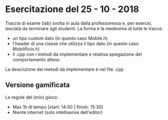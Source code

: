 
# Esercitazione del 25 - 10 - 2018

Traccia di esame (lab) svolta in aula dalla professoressa e, per esercio, lasciata da terminare agli studenti.
La forma è la medesima di tutte le tracce:

- un tipo custom dato (in questo caso Mobile.h)
- l'header di una classe che utilizza il tipo dato (in questo caso Mobilificio.h)
- il .cpp con i metodi da implementare e relativa spiegazione del comportamento atteso

La descrizione dei metodi da implementare è nel file .cpp

## Versione gamificata

Le regole del (mio) gioco:
- Max 1h di tempo [start: 14:00 | finish: 15:30]
- Niente internet (solo intellisense dell'editor)